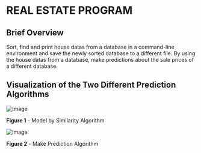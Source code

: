 # REAL ESTATE PROGRAM

## Brief Overview

Sort, find and print house datas from a database in a command-line environment and save the newly sorted database to a different file. By using the house datas from a database, make predictions about the sale prices of a different database.

## Visualization of the Two Different Prediction Algorithms

![image](https://user-images.githubusercontent.com/71847378/122611064-58921e00-d089-11eb-9cce-c48f3c609cfa.png)

**Figure 1** - Model by Similarity Algorithm

![image](https://user-images.githubusercontent.com/71847378/122611223-9db65000-d089-11eb-88c8-3d6022197348.png)

**Figure 2** - Make Prediction Algorithm
